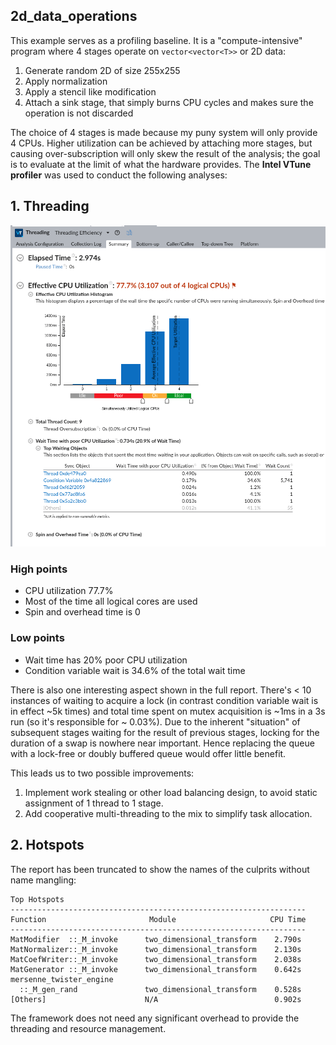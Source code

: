## 2d_data_operations

This example serves as a profiling baseline. It is a "compute-intensive" program where 4 stages operate on `vector<vector<T>>` or 2D data:

1. Generate random 2D of size 255x255
2. Apply normalization
3. Apply a stencil like modification
4. Attach a sink stage, that simply burns CPU cycles and makes sure the operation is not discarded

The choice of 4 stages is made because my puny system will only provide 4 CPUs. Higher utilization can be achieved by attaching more stages, but causing over-subscription will only skew the result of the analysis; the goal is to evaluate at the limit of what the hardware provides. The __Intel VTune profiler__ was used to conduct the following analyses:

## 1. Threading

![threading_summary](assets/threading_summary.png)

### High points

* CPU utilization 77.7%
* Most of the time all logical cores are used
* Spin and overhead time is 0

### Low points

* Wait time has 20% poor CPU utilization
* Condition variable wait is 34.6% of the total wait time

There is also one interesting aspect shown in the full report. There's < 10 instances of waiting to acquire a lock (in contrast condition variable wait is in effect ~5k times) and total time spent on mutex acquisition is ~1ms in a 3s run (so it's responsible for ~ 0.03%). Due to the inherent "situation" of subsequent stages waiting for the result of previous stages, locking for the duration of a swap is nowhere near important. Hence replacing the queue with a lock-free or doubly buffered queue would offer little benefit.

This leads us to two possible improvements:

1. Implement work stealing or other load balancing design, to avoid static assignment of 1 thread to 1 stage.
2. Add cooperative multi-threading to the mix to simplify task allocation.

## 2. Hotspots

The report has been truncated to show the names of the culprits without name mangling:

```
Top Hotspots
------------------------------------------------------------------
Function                       Module                     CPU Time
------------------------------------------------------------------
MatModifier  ::_M_invoke      two_dimensional_transform    2.790s
MatNormalizer::_M_invoke      two_dimensional_transform    2.130s
MatCoefWriter::_M_invoke      two_dimensional_transform    2.038s
MatGenerator ::_M_invoke      two_dimensional_transform    0.642s
mersenne_twister_engine
  ::_M_gen_rand               two_dimensional_transform    0.528s
[Others]                      N/A                          0.902s
```
The framework does not need any significant overhead to provide the threading and resource management.
